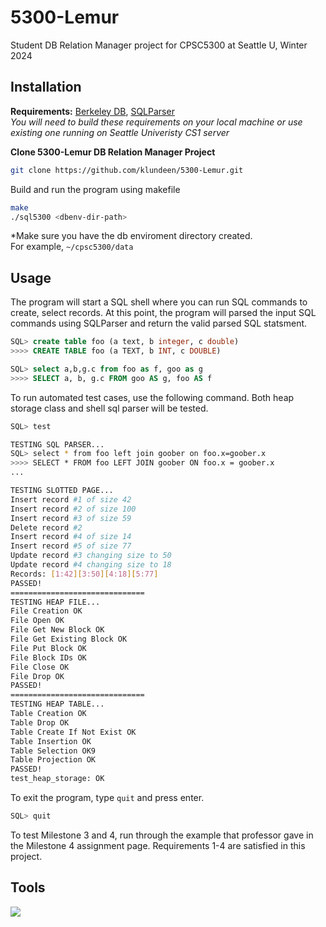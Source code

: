 # 5300-Lemur
Student DB Relation Manager project for CPSC5300 at Seattle U, Winter 2024

## Installation
**Requirements:** [Berkeley DB](https://docs.oracle.com/cd/E17076_05/html/api_reference/CXX/frame_main.html), [SQLParser](https://github.com/klundeen/sql-parser)   
*You will need to build these requirements on your local machine or use existing one running on Seattle Univeristy CS1 server*

**Clone 5300-Lemur DB Relation Manager Project**
```bash
git clone https://github.com/klundeen/5300-Lemur.git
```

Build and run the program using makefile

```bash
make
./sql5300 <dbenv-dir-path>
```
*Make sure you have the db enviroment directory created.   
For example, ``~/cpsc5300/data``



## Usage
The program will start a SQL shell where you can run SQL commands to create, select records.
At this point, the program will parsed the input SQL commands using SQLParser 
and return the valid parsed SQL statsment.

```sql
SQL> create table foo (a text, b integer, c double)
>>>> CREATE TABLE foo (a TEXT, b INT, c DOUBLE)

SQL> select a,b,g.c from foo as f, goo as g
>>>> SELECT a, b, g.c FROM goo AS g, foo AS f
```

To run automated test cases, use the following command. Both heap storage class 
and shell sql parser will be tested.

```bash
SQL> test

TESTING SQL PARSER...
SQL> select * from foo left join goober on foo.x=goober.x
>>>> SELECT * FROM foo LEFT JOIN goober ON foo.x = goober.x
...

TESTING SLOTTED PAGE...
Insert record #1 of size 42
Insert record #2 of size 100
Insert record #3 of size 59
Delete record #2
Insert record #4 of size 14
Insert record #5 of size 77
Update record #3 changing size to 50
Update record #4 changing size to 18
Records: [1:42][3:50][4:18][5:77]
PASSED!
==============================
TESTING HEAP FILE...
File Creation OK
File Open OK
File Get New Block OK
File Get Existing Block OK
File Put Block OK
File Block IDs OK
File Close OK
File Drop OK
PASSED!
==============================
TESTING HEAP TABLE...
Table Creation OK
Table Drop OK
Table Create If Not Exist OK
Table Insertion OK
Table Selection OK9
Table Projection OK
PASSED!
test_heap_storage: OK
```

To exit the program, type `quit` and press enter.

```sql
SQL> quit
```

To test Milestone 3 and 4, run through the example that professor gave in the Milestone 4 assignment page. Requirements 1-4 are satisfied in this project.

## Tools

<a href="https://github.com/klundeen/5300-Lemur">
	<img src="https://skillicons.dev/icons?i=cpp,git,bash" />
</a>
